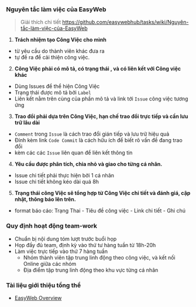 
### Nguyên tắc làm việc của EasyWeb 
> Giải thích chi tiết https://github.com/easywebhub/tasks/wiki/Nguyên-tắc-làm-việc-của-EasyWeb

1. **Trách nhiệm tạo Công Việc cho mình**
  - từ yêu cầu do thành viên khác đưa ra
  - tự đề ra để cải thiện công việc.
 
2. **Công Việc phải có mô tả, có trạng thái , và có liên kết với Công việc khác**
  - Dùng Issues để thể hiện Công Việc
  - Trạng thái được mô tả bởi `Label`
  - Liên kết nằm trên cùng của phần mô tả và link tới `Issue` công việc tương ứng
 
3. **Trao đổi phải dựa trên Công Việc, hạn chế trao đổi trực tiếp và cần lưu trữ lâu dài**
 - `Comment` trong `Issue` là cách trao đổi gián tiếp và lưu trữ hiệu quả
 - Đính kèm link `Code Commit` là cách hữu ích để biết rõ vấn đề đang trao đổi
 - kèm các các `Issue` liên quan để liên kết thông tin
 
4. **Yêu cầu được phân tích, chia nhỏ và giao cho từng cá nhân.**
 - Issue chi tiết phải thực hiện bởi 1 cá nhân
 - Issue chi tiết không kéo dài quá 8h
  
5. **Trạng thái công Việc sẽ tổng hợp từ Công Việc chi tiết và đánh giá, cập nhật, thông báo lên trên.**
 - format báo cáo:   Trạng Thai - Tiêu đề công việc - Link chi tiết - Ghi chú

### Quy định hoạt động team-work
 - Chuẩn bị nội dung tóm lượt trước buổi họp
 - Họp đầy đủ team, định kỳ vào thứ tư hàng tuần từ 18h-20h
 - Làm việc trực tiếp vào thứ 7 hàng tuần
   - Nhóm thành viên tập trung linh động theo công việc, và kết nối Online giữa các nhóm
   - Địa điểm tập trung linh động theo khu vực từng cá nhân
  
  
### Tài liệu giới thiệu tổng thể

- [EasyWeb Overview](https://github.com/easywebhub/tasks/wiki)
